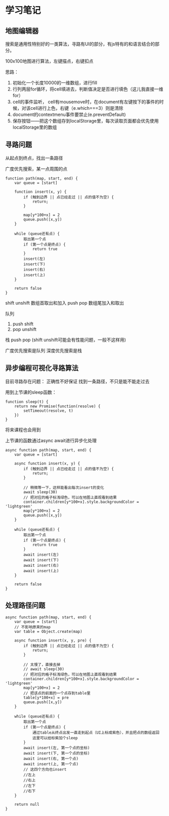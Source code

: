# 学习笔记

## 地图编辑器

搜索是通用性特别好的一类算法，寻路有UI的部分，有js特有的和语言结合的部分。

100x100地图进行算法，左键描点，右键扣点

思路：
1. 初始化一个长度10000的一维数组，进行fill
2. 行列两层for循环，将cell填进去，判断值决定是否进行填色（这儿我直接一维for）
3. cell的事件监听， cell有mousemove时，在document有左键按下的事件的时候，对该cell进行上色，右键（e.which===3）则是清除
4. document的contextmenu事件要禁止(e.preventDefault)
5. 保存按钮——把这个数组存到localStorage里，每次读取页面都会优先使用localStorage里的数组

## 寻路问题

从起点到终点，找出一条路径

广度优先搜索，某一点周围的点

```
function path(map, start, end) {
	var queue = [start]

	function insert(x, y) {
		if (触到边界 || 点已经走过 || 点的值不为空) {
			return;
		}
		
		map[y*100+x] = 2
		queue.push([x,y])
	}

	while (queue还有点) {
		取出第一个点
		if (第一个点是终点) {
			return true
		}
		insert(左)
		insert(下)
		insert(右)
		insert(上)
	}

	return false
}
```

shift unshift 数组首取出和加入
push pop 数组尾加入和取出

队列
1. push shift
2. pop unshift

栈 push pop (shift unshift可能会有性能问题，一般不这样用)

广度优先搜索是队列
深度优先搜索是栈

## 异步编程可视化寻路算法

目前寻路存在问题：
正确性不好保证
找到一条路径，不只是能不能走过去

用到上节课的sleep函数：

```
function sleep(t) {
	return new Promise(function(resolve) {
		setTimeout(resolve, t)
	})
}
```

将来课程也会用到

上节课的函数通过async await进行异步化处理

```
async function path(map, start, end) {
	var queue = [start]

	async function insert(x, y) {
		if (触到边界 || 点已经走过 || 点的值不为空) {
			return;
		}
		
		// 稍微等一下，这样能看出每次insert的变化
		await sleep(30)
		// 把对应的格子标浅绿色，可以在地图上直观看到结果
		container.children[y*100+x].style.backgroundColor = 'lightgreen'
		map[y*100+x] = 2
		queue.push([x,y])
	}

	while (queue还有点) {
		取出第一个点
		if (第一个点是终点) {
			return true
		}
		await insert(左)
		await insert(下)
		await insert(右)
		await insert(上)
	}

	return false
}
```

## 处理路径问题

```
async function path(map, start, end) {
	var queue = [start]
	// 不影响原来的map
	var table = Object.create(map)

	async function insert(x, y, pre) {
		if (触到边界 || 点已经走过 || 点的值不为空) {
			return;
		}
		
		// 太慢了，直接去掉
		// await sleep(30)
		// 把对应的格子标浅绿色，可以在地图上直观看到结果
		container.children[y*100+x].style.backgroundColor = 'lightgreen'
		map[y*100+x] = 2
		// 把该点的前面的一个点存到table里
		table[y*100+x] = pre
		queue.push([x,y])
	}

	while (queue还有点) {
		取出第一个点
		if (第一个点是终点) {
			通过table从终点出发一直走到起点（UI上标成紫色），并且把点的数组返回
			这里可以给标紫加个sleep
		}
		await insert(左, 第一个点的坐标)
		await insert(下, 第一个点的坐标)
		await insert(右, 第一个点)
		await insert(上, 第一个点)
		// 这四个方向也insert
		//左上
		//右上
		//左下
		//右下
	}

	return null
}
```


